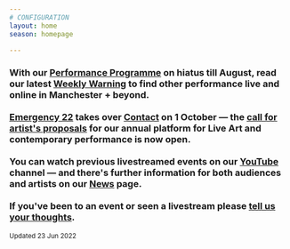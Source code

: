 ```yaml
---
# CONFIGURATION
layout: home
season: homepage

---
```

### With our [Performance Programme](/current/2022-springsummer) on hiatus till August, read our latest <a href="http://wordofwarning.posthaven.com" target="_blank">Weekly Warning</a> to find other performance live and online in Manchester + beyond.<br><br>[Emergency 22](/current/2022-emergency) takes over <a href="https://contactmcr.com" target="_blank">Contact</a> on 1 October — the <a href="https://bit.ly/Emerg22" target="_blank">call for artist's proposals</a> for our annual platform for Live Art and contemporary performance is now open.<br><br>You can watch previous livestreamed events on our <a href="http://bit.ly/YTwarnmcr" target="_blank">YouTube</a> channel — and there's further information for both audiences and artists on our [News](/news) page.<br><br>If you've been to an event or seen a livestream please <a href="http://bit.ly/warnmcrfeedback" target="_blank">tell us your thoughts</a>.         
<small>Updated 23 Jun 2022</small>
